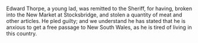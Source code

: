 Edward Thorpe, a young lad, was remitted to the Sheriff, for having, broken into the New Market at Stocksbridge, and stolen a quantity of meat and other articles. He pled guilty; and we understand he has stated that he is anxious to get a free passage to New South Wales, as he is tired of living in this country.